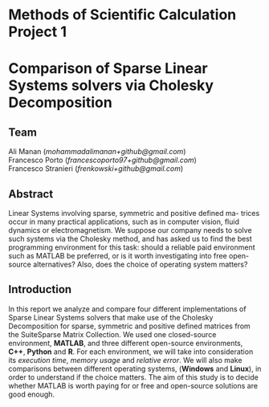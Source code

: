 # Methods of Scientific Calculation Project 1

# Comparison of Sparse Linear Systems solvers via Cholesky Decomposition

## Team

Ali Manan (_mohammadalimanan+github@gmail.com_)  
Francesco Porto (_francescoporto97+github@gmail.com_)  
Francesco Stranieri (_frenkowski+github@gmail.com_)

## Abstract

Linear Systems involving sparse, symmetric and positive defined ma- trices occur in many practical applications, such as in computer vision, fluid dynamics or electromagnetism.
We suppose our company needs to solve such systems via the Cholesky method, and has asked us to find the best programming environment for this task: should a reliable paid environment such as MATLAB be preferred, or is it worth investigating into free open-source alternatives? Also, does the choice of operating system matters?

## Introduction

In this report we analyze and compare four different implementations of Sparse Linear Systems solvers that make use of the Cholesky Decomposition for sparse, symmetric and positive defined matrices from the SuiteSparse Matrix Collection. We used one closed-source environment, **MATLAB**, and three different open-source environments, **C++**, **Python** and **R**. For each environment, we will take into consideration its _execution time_, _memory usage_ and _relative error_. We will also make comparisons between different operating systems, (**Windows** and **Linux**), in order to understand if the choice matters. The aim of this study is to decide whether MATLAB is worth paying for or free and open-source solutions are good enough.
